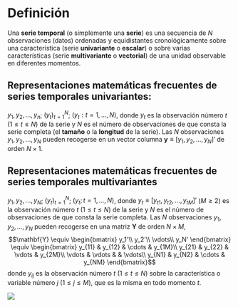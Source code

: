 # Definición

Una **serie temporal** (o simplemente una **serie**) es una secuencia de $N$ observaciones (datos) ordenadas y equidistantes cronológicamente sobre una característica (serie **univariante** o **escalar**) o sobre varias características (serie **multivariante** o **vectorial**) de una unidad observable en diferentes momentos.

## Representaciones matemáticas frecuentes de series temporales univariantes:

$y_1, y_2, ..., y_n$; $(y_t)^{N}_{t=1}$; $(y_t : t =1, ..., N)$, donde $y_t$ es la observación número $t$ $(1 \le t \le N)$ de la serie y $N$ es el número de observaciones de que consta la serie completa (el **tamaño** o la **longitud** de la serie). Las $N$ observaciones $y_1, y_2, ..., y_N$ pueden recogerse en un vector columna $\mathbf{y} \equiv [y_1,y_2,...,y_N]'$ de orden $N \times 1$.

## Representaciones matemáticas frecuentes de series temporales multivariantes

$y_1, y_2, ..., y_N$; $(y_t)^{N}_{t=1}$; $(y_t; t=1,...,N)$, donde $y_t \equiv [y_{t1}, y_{t2}, ..., y_{tM}]'$ $(M \ge 2)$ es la observación número $t$ $(1 \le t \le N)$ de la serie y $N$ es el número de observaciones de que consta la serie completa. Las $N$ observaciones $y_1, y_2, ..., y_N$ pueden recogerse en una matriz $\mathbf{Y}$ de orden $N \times M$, $$\mathbf{Y} \equiv \begin{bmatrix} y_1'\\ y_2'\\ \vdots\\ y_N' \end{bmatrix} \equiv \begin{bmatrix} y_{11} & y_{12} & \cdots & y_{1M}\\ y_{21} & y_{22} & \vdots  & y_{2M}\\ \vdots & \vdots & & \vdots\\ y_{N1} & y_{N2} & \cdots & y_{NM} \end{bmatrix}$$ donde $y_{ij}$ es la observación número $t$ $(1 \le t \le N)$ sobre la característica o variable número $j$ $(1 \le j \le M)$, que es la misma en todo momento $t$.

![](Pasted%20image%2020230815101055.png)